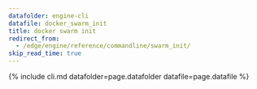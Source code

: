 ```yaml
---
datafolder: engine-cli
datafile: docker_swarm_init
title: docker swarm init
redirect_from:
  - /edge/engine/reference/commandline/swarm_init/
skip_read_time: true
---
```

<!--
This page is automatically generated from Docker's source code. If you want to
suggest a change to the text that appears here, open a ticket or pull request
in the source repository on GitHub:

https://github.com/docker/cli
-->

{% include cli.md datafolder=page.datafolder datafile=page.datafile %}
